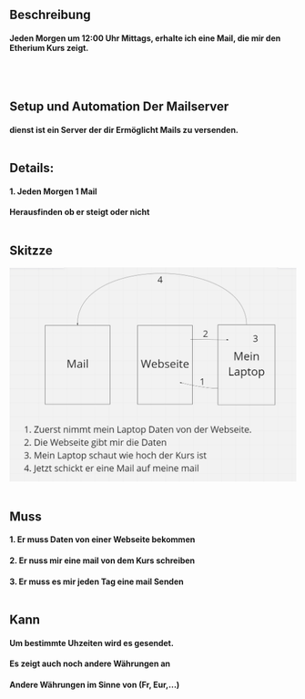 ## Beschreibung
#### Jeden Morgen um 12:00 Uhr Mittags, erhalte ich eine Mail, die mir den Etherium Kurs zeigt. 
<br><br>

## Setup und Automation Der Mailserver
#### dienst ist ein Server der dir Ermöglicht Mails zu versenden. <br> <br>

## Details:
#### 1. Jeden Morgen 1 Mail
#### Herausfinden ob er steigt oder nicht <br> <br>

## Skitzze

![](/Screenshot%202022-07-04%20133816.png) <br> <br>

## Muss

#### 1. Er muss Daten von einer Webseite bekommen
#### 2. Er nuss mir eine mail von dem Kurs schreiben
#### 3. Er muss es mir jeden Tag eine mail Senden <br> <br>


## Kann

#### Um bestimmte Uhzeiten wird es gesendet.
#### Es zeigt auch noch andere Währungen an
#### Andere Währungen im Sinne von (Fr, Eur,...)
